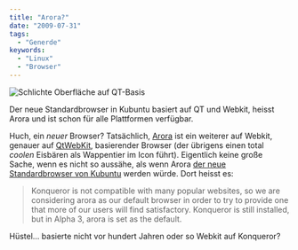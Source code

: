 ```yaml
---
title: "Arora?"
date: "2009-07-31"
tags:
  - "Generde"
keywords:
  - "Linux"
  - "Browser"
---
```


![Schlichte Oberfläche auf QT-Basis](/img/codecandies/arora.png)

Der neue Standardbrowser in Kubuntu basiert auf QT und Webkit, heisst Arora und ist schon für alle Plattformen verfügbar.

Huch, ein _neuer_ Browser? Tatsächlich, [Arora](http://code.google.com/p/arora/) ist ein weiterer auf Webkit, genauer auf [QtWebKit](http://code.google.com/p/arora/wiki/QtWebKit), basierender Browser (der übrigens einen total _coolen_ Eisbären als Wappentier im Icon führt). Eigentlich keine große Sache, wenn es nicht so aussähe, als wenn Arora [der neue Standardbrowser von Kubuntu](https://wiki.ubuntu.com/KarmicKoala/Alpha3/Kubuntu) werden würde. Dort heisst es:

> Konqueror is not compatible with many popular websites, so we are considering arora as our default browser in order to try to provide one that more of our users will find satisfactory. Konqueror is still installed, but in Alpha 3, arora is set as the default.

Hüstel… basierte nicht vor hundert Jahren oder so Webkit auf Konqueror?
